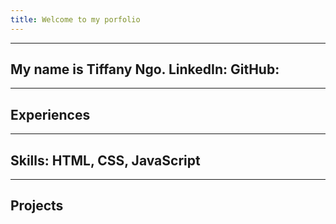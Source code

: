 ```yaml
---
title: Welcome to my porfolio
---
```


---
My name is Tiffany Ngo.
LinkedIn:
GitHub:
---

---
Experiences
---

---
Skills: HTML, CSS, JavaScript
---

---
Projects
---
